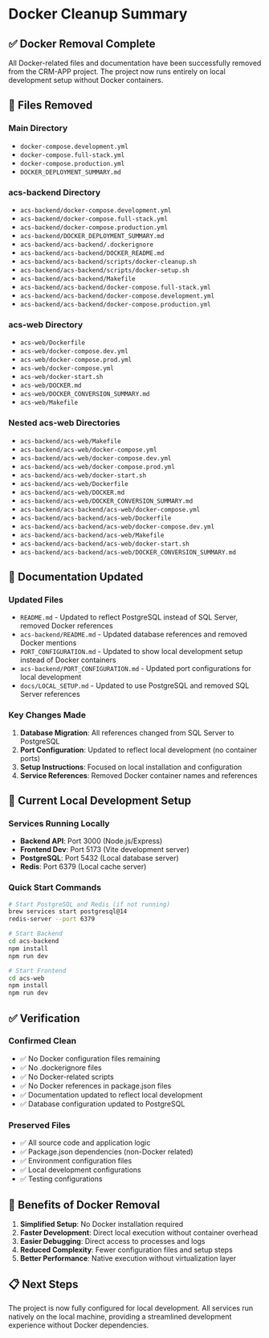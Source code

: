 # Docker Cleanup Summary

## ✅ **Docker Removal Complete**

All Docker-related files and documentation have been successfully removed from the CRM-APP project. The project now runs entirely on local development setup without Docker containers.

## 📁 **Files Removed**

### **Main Directory**
- `docker-compose.development.yml`
- `docker-compose.full-stack.yml` 
- `docker-compose.production.yml`
- `DOCKER_DEPLOYMENT_SUMMARY.md`

### **acs-backend Directory**
- `acs-backend/docker-compose.development.yml`
- `acs-backend/docker-compose.full-stack.yml`
- `acs-backend/docker-compose.production.yml`
- `acs-backend/DOCKER_DEPLOYMENT_SUMMARY.md`
- `acs-backend/acs-backend/.dockerignore`
- `acs-backend/acs-backend/DOCKER_README.md`
- `acs-backend/acs-backend/scripts/docker-cleanup.sh`
- `acs-backend/acs-backend/scripts/docker-setup.sh`
- `acs-backend/acs-backend/Makefile`
- `acs-backend/acs-backend/docker-compose.full-stack.yml`
- `acs-backend/acs-backend/docker-compose.development.yml`
- `acs-backend/acs-backend/docker-compose.production.yml`

### **acs-web Directory**
- `acs-web/Dockerfile`
- `acs-web/docker-compose.dev.yml`
- `acs-web/docker-compose.prod.yml`
- `acs-web/docker-compose.yml`
- `acs-web/docker-start.sh`
- `acs-web/DOCKER.md`
- `acs-web/DOCKER_CONVERSION_SUMMARY.md`
- `acs-web/Makefile`

### **Nested acs-web Directories**
- `acs-backend/acs-web/Makefile`
- `acs-backend/acs-web/docker-compose.yml`
- `acs-backend/acs-web/docker-compose.dev.yml`
- `acs-backend/acs-web/docker-compose.prod.yml`
- `acs-backend/acs-web/docker-start.sh`
- `acs-backend/acs-web/Dockerfile`
- `acs-backend/acs-web/DOCKER.md`
- `acs-backend/acs-web/DOCKER_CONVERSION_SUMMARY.md`
- `acs-backend/acs-backend/acs-web/docker-compose.yml`
- `acs-backend/acs-backend/acs-web/Dockerfile`
- `acs-backend/acs-backend/acs-web/docker-compose.dev.yml`
- `acs-backend/acs-backend/acs-web/Makefile`
- `acs-backend/acs-backend/acs-web/docker-start.sh`
- `acs-backend/acs-backend/acs-web/DOCKER_CONVERSION_SUMMARY.md`

## 📝 **Documentation Updated**

### **Updated Files**
- `README.md` - Updated to reflect PostgreSQL instead of SQL Server, removed Docker references
- `acs-backend/README.md` - Updated database references and removed Docker mentions
- `PORT_CONFIGURATION.md` - Updated to show local development setup instead of Docker containers
- `acs-backend/PORT_CONFIGURATION.md` - Updated port configurations for local development
- `docs/LOCAL_SETUP.md` - Updated to use PostgreSQL and removed SQL Server references

### **Key Changes Made**
1. **Database Migration**: All references changed from SQL Server to PostgreSQL
2. **Port Configuration**: Updated to reflect local development (no container ports)
3. **Setup Instructions**: Focused on local installation and configuration
4. **Service References**: Removed Docker container names and references

## 🚀 **Current Local Development Setup**

### **Services Running Locally**
- **Backend API**: Port 3000 (Node.js/Express)
- **Frontend Dev**: Port 5173 (Vite development server)
- **PostgreSQL**: Port 5432 (Local database server)
- **Redis**: Port 6379 (Local cache server)

### **Quick Start Commands**
```bash
# Start PostgreSQL and Redis (if not running)
brew services start postgresql@14
redis-server --port 6379

# Start Backend
cd acs-backend
npm install
npm run dev

# Start Frontend
cd acs-web
npm install
npm run dev
```

## ✅ **Verification**

### **Confirmed Clean**
- ✅ No Docker configuration files remaining
- ✅ No .dockerignore files
- ✅ No Docker-related scripts
- ✅ No Docker references in package.json files
- ✅ Documentation updated to reflect local development
- ✅ Database configuration updated to PostgreSQL

### **Preserved Files**
- ✅ All source code and application logic
- ✅ Package.json dependencies (non-Docker related)
- ✅ Environment configuration files
- ✅ Local development configurations
- ✅ Testing configurations

## 🎯 **Benefits of Docker Removal**

1. **Simplified Setup**: No Docker installation required
2. **Faster Development**: Direct local execution without container overhead
3. **Easier Debugging**: Direct access to processes and logs
4. **Reduced Complexity**: Fewer configuration files and setup steps
5. **Better Performance**: Native execution without virtualization layer

## 📋 **Next Steps**

The project is now fully configured for local development. All services run natively on the local machine, providing a streamlined development experience without Docker dependencies.
